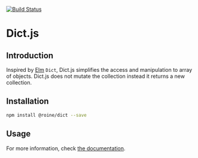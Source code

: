 [![Build Status](https://travis-ci.org/roine/Dict.js.svg?branch=master)](https://travis-ci.org/roine/Dict.js)

# Dict.js

## Introduction
Inspired by [Elm][elm] `Dict`, Dict.js simplifies the access and manipulation to array of objects. Dict.js does not mutate the collection instead it
returns a new collection.


## Installation
```bash
npm install @roine/dict --save
```
## Usage

For more information, check [the documentation][doc].


[elm]: http://elm-lang.org/
[doc]: DOCUMENTATION.md